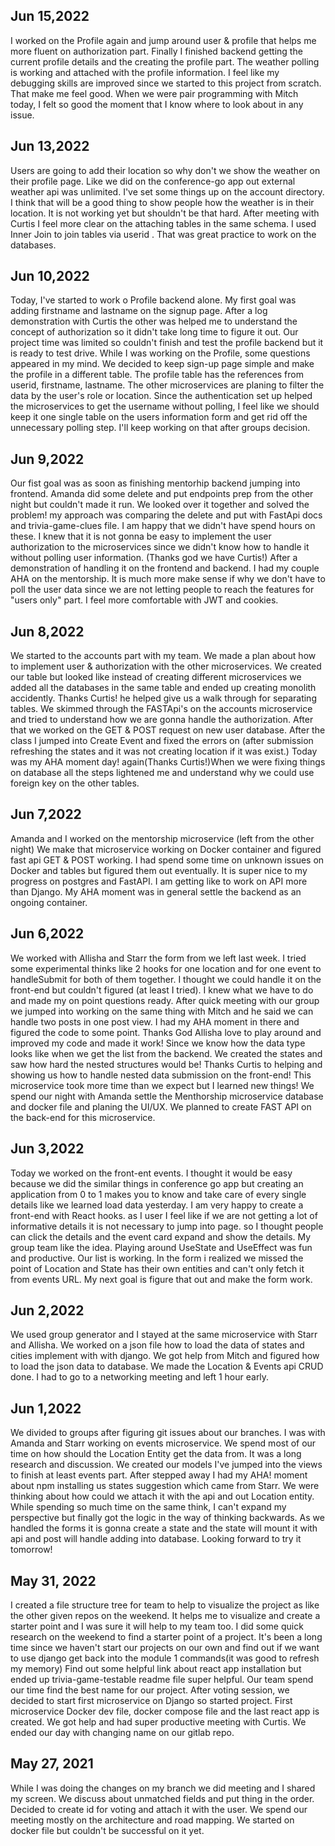 
## Jun 15,2022
I worked on the Profile again and jump around user & profile that helps me more fluent on authorization part. Finally I finished backend getting the current profile details and the creating the profile part. The weather polling is working and attached with the profile information. 
I feel like my debugging skills are improved since we started to this project from scratch. That make me feel good. When we were pair programming with Mitch today, I felt so good the moment that I know where to look about in any issue. 


## Jun 13,2022
Users are going to add their location so why don't we show the weather on their profile page. Like we did on the conference-go app out external weather api was unlimited. I've set some things up on the account directory. I think that will be a good thing to show people how the weather is in their location. It is not working yet but shouldn't be that hard. 
After meeting with Curtis I feel more clear on the attaching tables in the same schema. I used Inner Join to join tables via userid . That was great practice to work on the databases. 


## Jun 10,2022
Today, I've started to work o Profile backend alone. My first goal was adding firstname and lastname on the signup page. After a log demonstration with Curtis the other was helped me to understand the concept of authorization so it didn't take long time to figure it out. Our project time was limited so couldn't finish and test the profile backend but it is ready to test drive. 
While I was working on the Profile, some questions appeared in my mind. We decided to keep sign-up page simple and make the profile in a different table. The profile table has the references from userid, firstname, lastname. The other microservices are planing to filter the data by the user's role or location. Since the authentication set up helped the microservices to get the username without polling, I feel like we should keep it one single table on the users information form and get rid off the unnecessary polling step. 
I'll keep working on that after groups decision.

## Jun 9,2022
Our fist goal was as soon as finishing mentorhip backend jumping into frontend. Amanda did some delete and put endpoints prep from the other night but couldn't made it run. We looked over it together and solved the problem! my approach was comparing the delete and put with FastApi docs and trivia-game-clues file. I am happy that we didn't have spend hours on these. 
I knew that it is not gonna be easy to implement the user authorization to the microservices since we didn't know how to handle it without polling user information. (Thanks god we have Curtis!) After a demonstration of handling it on the frontend and backend. I had my couple AHA on the mentorship. It is much more make sense if why we don't have to poll the user data since we are not letting people to reach the features for "users only" part. I feel more comfortable with JWT and cookies. 

## Jun 8,2022
We started to the accounts part with my team. We made a plan about how to implement user & authorization with the other microservices. We created our table but looked like instead of creating different microservices we added all the databases in the same table and ended up creating monolith accidently. Thanks Curtis! he helped give us a walk through for separating tables. 
We skimmed through the FASTApi's on the accounts microservice and tried to understand how we are gonna handle the authorization. After that we worked on the GET & POST request on new user database. 
After the class I jumped into Create Event and fixed the errors on (after submission refreshing the states and it was not creating location if it was exist.)
Today was my AHA moment day! again(Thanks Curtis!)When we were fixing things on database all the steps lightened me and understand why we could use foreign key on the other tables. 

## Jun 7,2022
Amanda and I worked on the mentorship microservice (left from the other night)
We make that microservice working on Docker container and figured fast api GET & POST working. I had spend some time on unknown issues on Docker and tables but figured them out eventually.
It is super nice to my progress on postgres and FastAPI. I am getting like to work on API more than Django. My AHA moment was in general settle the backend as an ongoing container. 

 ## Jun 6,2022
 We worked with Allisha and Starr the form from we left last week. I tried some experimental thinks like 2 hooks for one location and for one event to handleSubmit for both of them together. I thought we could handle it on the front-end but couldn't figured (at least I tried). I knew what we have to do and made my on point questions ready. After quick meeting with our group we jumped into working on the same thing with Mitch and he said we can handle two posts in one post view. I had my AHA moment in there and figured the code to some point. Thanks God Allisha love to play around and improved my code and made it work! 
 Since we know how the data type looks like when we get the list from the backend. We created the states and saw how hard the nested structures would be! Thanks Curtis to helping and showing us how to handle nested data submission on the front-end! This microservice took more time than we expect but I learned new things! 
 We spend our night with Amanda settle the Menthorship microservice database and docker file and planing the UI/UX. We planned to create FAST API on the back-end for this microservice. 
 
 ## Jun 3,2022
Today we worked on the front-ent events. I thought it would be easy because we did the similar things in conference go app but creating an application from 0 to 1 makes you to know and take care of every single details like we learned load data yesterday. I am very happy to create a front-end with React hooks.
as I user I feel like if we are not getting a lot of informative details it is not necessary to jump into page. so I thought people can click the details and the event card expand and show the details. My group team like the idea. 
Playing around UseState and UseEffect was fun and productive. Our list is working. In the form i realized we missed the point of Location and State has their own entities and can't only fetch it from events URL. My next goal is figure that out and make the form work.  

 ## Jun 2,2022
 We used group generator and I stayed at the same microservice with Starr and Allisha. We worked on a json file how to load the data of states and cities implement with with django. We got help from Mitch and figured how to load the json data to database. We made the Location & Events api CRUD done. 
 I had to go to a networking meeting and left 1 hour early.

 ## Jun 1,2022
 We divided to groups after figuring git issues about our branches. I was with Amanda and Starr working on events microservice. We spend most of our time on how should the Location Entity get the data from. It was a long research and discussion. We created our models I've jumped into the views to finish at least events part. 
 After stepped away I had my AHA! moment about npm installing us states suggestion which came from Starr. We were thinking about how could we attach it with the api and out Location entity. While spending so much time on the same think, I can't expand my perspective but finally got the logic in the way of thinking backwards. As we handled the forms it is gonna create a state and the state will mount it with api and post will handle adding into database. Looking forward to try it tomorrow! 

 ## May 31, 2022
 I created a file structure tree for team to help to visualize the project as like the other given repos on the weekend. It helps me to visualize and create a starter point and I was sure it will help to my team too. I did some quick research on the weekend to find a starter point of a project. It's been a long time since we haven't start our projects on our own and find out if we want to use django get back into the module 1 commands(it was good to refresh my memory) Find out some helpful link about react app installation but ended up trivia-game-testable readme file super helpful. 
 Our team spend our time find the best name for our project. After voting session, we decided to start first microservice on Django so started project. First microservice Docker dev file, docker compose file and the last react app is created. We got help and had super productive meeting with Curtis. We ended our day with changing name on our gitlab repo.  

## May 27, 2021
 While I was doing the changes on my branch we did meeting and I shared my screen. We discuss about unmatched fields and put thing in the order. Decided to create id for voting and attach it with the user. 
 We spend our meeting mostly on the architecture and road mapping. We started on docker file but couldn't be successful on it yet. 


